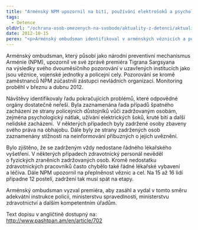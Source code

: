 ```yaml
---
title: "Arménský NPM upozornil na bití, používání elektrošoků a psychologického nátlaku ve věznicích a policejních celách"
tags:
  - Detence
oldUrl: "/ochrana-osob-omezenych-na-svobode/aktuality-z-detenci/aktuality-z-detenci-2012/armensky-npm-upozornil-na-biti-pouzivani-elektrosoku-a-psychologickeho-natlaku-ve-vezni/"
date: 2012-10-15
perex: "<p>Arménský ombudsman identifikoval v arménských věznicích a policejních celách problémy, které odpovědné orgány dostatečně neřeší.</p>"
---
```


<!-- imported from the old website -->

<p>Arménský ombudsman, který působí jako národní preventivní mechanismus Arménie (NPM), upozornil ve své zprávě premiéra Tigrana Sargsyana na výsledky svého dvouměsíčního pozorování v uzavřených institucích jako jsou věznice, vojenské jednotky a policejní cely. Pozorování se kromě zaměstnanců NPM zúčastnili zástupci nevládních organizací. Monitoring proběhl v březnu a dubnu 2012.</p><p>Návštěvy identifikovaly řadu pokračujících problémů, které odpovědné orgány dostatečně neřeší. Byla zaznamenána řada případů špatného zacházení ze strany policejních důstojníků vůči zadržovaným osobám, zejména psychologický nátlak, užívání elektrických šoků, kruté bití a další nelidské zacházení.  V některých případech byly zadržené osoby zbaveny svého práva na obhajobu. Dále byly ze strany zadržených osob zaznamenány stížnosti na neinformování příbuzných o jejich uvěznění.</p><p>Bylo zjištěno, že se zadrženým vždy nedostane řádného lékařského vyšetření. V některých případech zdravotnický personál nevěděl o fyzických zraněních zadržovaných osob. Kromě nedostatku zdravotnických pracovníků často chybělo také řádné lékařské vybavení a léčiva. Dále NPM upozornil na přeplněnost věznic a cel. Na 15 až 16 lidí připadne 12 postelí, zadržení tak musí spát na etapy.</p><p>Arménský ombudsman vyzval premiéra, aby zasáhl a vydal v tomto směru adekvátní instrukce policii, ministerstvu spravedlnosti, ministerstvu zdravotnictví a dalším kompetentním úřadům. </p>Text dopisu v angličtině dostupný na: <a title="Otevření do nového okna" href="http://www.pashtpan.am/en/article/702" target="_blank">http://www.pashtpan.am/en/article/702</a> <img alt="" src="https://www.ochrance.cz/typo3/ext/od_linkdesc/icons/external.gif" class="od_linkdesc_icon_external" />
